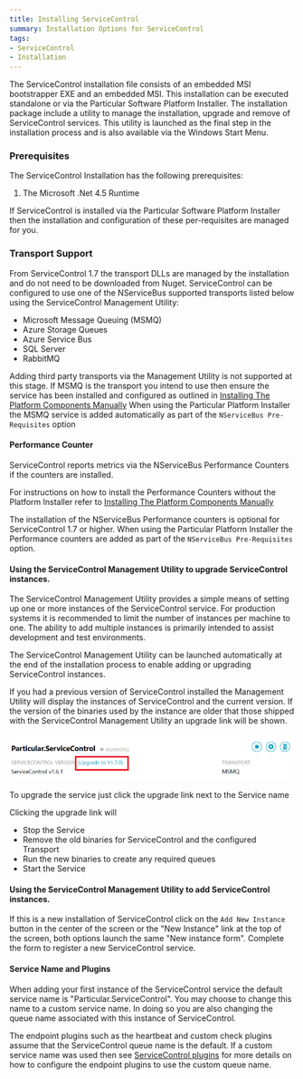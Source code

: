 ```yaml
---
title: Installing ServiceControl
summary: Installation Options for ServiceControl
tags:
- ServiceControl
- Installation
---
```


The ServiceControl installation file consists of an embedded MSI bootstrapper EXE and an embedded MSI.  This installation can be executed standalone or via the Particular Software Platform Installer.  The installation package include a utility to manage the installation, upgrade and remove of ServiceControl services.  This utility is launched as the final step in the installation process and is also available via the Windows Start Menu.  

### Prerequisites

The ServiceControl Installation has the following prerequisites:

1. The Microsoft .Net 4.5 Runtime

If ServiceControl is installed via the Particular Software Platform Installer then the installation and configuration of these per-requisites are managed for you.


### Transport Support
From ServiceControl 1.7 the transport DLLs are managed by the installation and do not need to be downloaded from Nuget. 
ServiceControl can be configured to use one of the NServiceBus supported transports listed below using the ServiceControl Management Utility:

* Microsoft Message Queuing (MSMQ)
* Azure Storage Queues
* Azure Service Bus
* SQL Server 
* RabbitMQ

Adding third party transports via the Management Utility is not supported at this stage. 
If MSMQ is the transport you intend to use then  ensure the service has been installed and configured as outlined in [Installing The Platform Components Manually](/platform/installer/offline.md#msmq)
When using the Particular Platform Installer the MSMQ service is added automatically as part of the `NServiceBus Pre-Requisites` option

#### Performance Counter

ServiceControl reports metrics via the NServiceBus Performance Counters if the counters are installed.

For instructions on how to install the Performance Counters without the Platform Installer refer to [Installing The Platform Components Manually](/platform/installer/offline.md)

The installation of the NServiceBus Performance counters is optional for ServiceControl 1.7 or higher.  When using the Particular Platform Installer the Performance counters are added as part of the `NServiceBus Pre-Requisites` option.

#### Using the ServiceControl Management Utility to upgrade ServiceControl instances.

The ServiceControl Management Utility provides a simple means of setting up one or more instances of the ServiceControl service.  For production systems it is recommended to limit the number of instances per machine to one. The ability to add multiple instances is primarily intended to assist development and test environments.

The ServiceControl Management Utility can be launched automatically at the end of the installation process to enable adding or upgrading ServiceControl instances. 

If you had a previous version of ServiceControl installed the Management Utility will display the instances of ServiceControl and the current version. If the version of the binaries used by the instance are older that those shipped with the ServiceControl Management Utility an upgrade link will be shown.  

![](managementutil-upgradelink.png)

To upgrade the service just click the upgrade link next to the Service name 

Clicking the upgrade link will
 * Stop the Service
 * Remove the old binaries for ServiceControl and the configured Transport 
 * Run the new binaries to create any required queues
 * Start the Service
  
#### Using the ServiceControl Management Utility to add ServiceControl instances.

If this is a new installation of ServiceControl click on the `Add New Instance` button in the center of the screen or the "New Instance" link at the top of the screen,  both options launch the same "New instance form".  Complete the form to register a new ServiceControl service.


#### Service Name and Plugins

When adding your first instance of the ServiceControl service the default service name is "Particular.ServiceControl". You may choose to change this name to a custom service name. In doing so you are also changing the queue name associated with this instance of ServiceControl.  

The endpoint plugins such as the heartbeat and custom check plugins assume that the ServiceControl queue name is the default.  If a custom service name was used then see [ServiceControl plugins](/servicecontrol/plugins) for more details on how to configure the endpoint plugins to use the custom queue name.  
